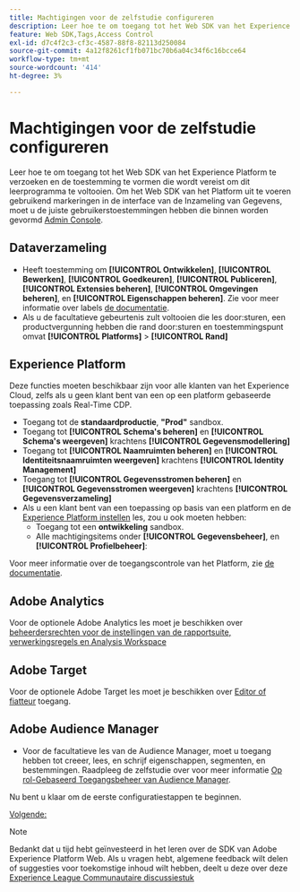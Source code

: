 ```yaml
---
title: Machtigingen voor de zelfstudie configureren
description: Leer hoe te om toegang tot het Web SDK van het Experience Platform te verzoeken en de toestemming te vormen die wordt vereist om Adobe Experience Cloud met het leerprogramma van SDK van het Web te voltooien.
feature: Web SDK,Tags,Access Control
exl-id: d7c4f2c3-cf3c-4587-88f8-82113d250084
source-git-commit: 4a12f8261cf1fb071bc70b6a04c34f6c16bcce64
workflow-type: tm+mt
source-wordcount: '414'
ht-degree: 3%

---
```


# Machtigingen voor de zelfstudie configureren

Leer hoe te om toegang tot het Web SDK van het Experience Platform te verzoeken en de toestemming te vormen die wordt vereist om dit leerprogramma te voltooien. Om het Web SDK van het Platform uit te voeren gebruikend markeringen in de interface van de Inzameling van Gegevens, moet u de juiste gebruikerstoestemmingen hebben die binnen worden gevormd [Admin Console](https://adminconsole.adobe.com).

## Dataverzameling

* Heeft toestemming om **[!UICONTROL Ontwikkelen]**, **[!UICONTROL Bewerken]**, **[!UICONTROL Goedkeuren]**, **[!UICONTROL Publiceren]**, **[!UICONTROL Extensies beheren]**, **[!UICONTROL Omgevingen beheren]**, en **[!UICONTROL Eigenschappen beheren]**. Zie voor meer informatie over labels [de documentatie](https://experienceleague.adobe.com/docs/experience-platform/tags/admin/user-permissions.html).
* Als u de facultatieve gebeurtenis zult voltooien die les door:sturen, een productvergunning hebben die rand door:sturen en toestemmingspunt omvat **[!UICONTROL Platforms]** > **[!UICONTROL Rand]**

## Experience Platform

Deze functies moeten beschikbaar zijn voor alle klanten van het Experience Cloud, zelfs als u geen klant bent van een op een platform gebaseerde toepassing zoals Real-Time CDP.

* Toegang tot de **standaardproductie**, **&quot;Prod&quot;** sandbox.
* Toegang tot **[!UICONTROL Schema&#39;s beheren]** en **[!UICONTROL Schema&#39;s weergeven]** krachtens **[!UICONTROL Gegevensmodellering]**
* Toegang tot **[!UICONTROL Naamruimten beheren]** en **[!UICONTROL Identiteitsnaamruimten weergeven]** krachtens **[!UICONTROL Identity Management]**
* Toegang tot **[!UICONTROL Gegevensstromen beheren]** en **[!UICONTROL Gegevensstromen weergeven]** krachtens **[!UICONTROL Gegevensverzameling]**
* Als u een klant bent van een toepassing op basis van een platform en de [Experience Platform instellen](setup-experience-platform.md) les, zou u ook moeten hebben:
   * Toegang tot een **ontwikkeling** sandbox.
   * Alle machtigingsitems onder **[!UICONTROL Gegevensbeheer]**, en **[!UICONTROL Profielbeheer]**:


Voor meer informatie over de toegangscontrole van het Platform, zie [de documentatie](https://experienceleague.adobe.com/docs/experience-platform/access-control/home.html).

## Adobe Analytics

Voor de optionele Adobe Analytics les moet je beschikken over [beheerdersrechten voor de instellingen van de rapportsuite, verwerkingsregels en Analysis Workspace](https://experienceleague.adobe.com/docs/analytics/admin/admin-console/home.html)

## Adobe Target

Voor de optionele Adobe Target les moet je beschikken over [Editor of fiatteur](https://experienceleague.adobe.com/docs/target/using/administer/manage-users/enterprise/properties-overview.html#section_8C425E43E5DD4111BBFC734A2B7ABC80) toegang.

## Adobe Audience Manager

* Voor de facultatieve les van de Audience Manager, moet u toegang hebben tot creeer, lees, en schrijf eigenschappen, segmenten, en bestemmingen. Raadpleeg de zelfstudie over voor meer informatie [Op rol-Gebaseerd Toegangsbeheer van Audience Manager](https://experienceleague.adobe.com/docs/audience-manager-learn/tutorials/setup-and-admin/user-management/setting-permissions-with-role-based-access-control.html?lang=en).

Nu bent u klaar om de eerste configuratiestappen te beginnen.

[Volgende: ](configure-schemas.md)

>[!NOTE]
>
>Bedankt dat u tijd hebt geïnvesteerd in het leren over de SDK van Adobe Experience Platform Web. Als u vragen hebt, algemene feedback wilt delen of suggesties voor toekomstige inhoud wilt hebben, deelt u deze over deze [Experience League Communautaire discussiestuk](https://experienceleaguecommunities.adobe.com/t5/adobe-experience-platform-launch/tutorial-discussion-implement-adobe-experience-cloud-with-web/td-p/444996)
